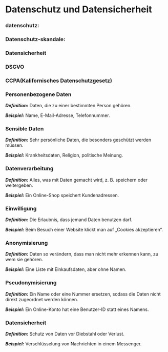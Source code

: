 # Datenschutz und Datensicherheit

### datenschutz:

### Datenschutz-skandale:

### Datensicherheit


### DSGVO

### CCPA(Kalifornisches Datenschutzgesetz)




### Personenbezogene Daten 

***Definition:*** Daten, die zu einer bestimmten Person gehören.

***Beispiel:*** Name, E-Mail-Adresse, Telefonnummer.

### Sensible Daten

***Definition:***  Sehr persönliche Daten, die besonders geschützt werden müssen.

***Beispiel:*** Krankheitsdaten, Religion, politische Meinung.


### Datenverarbeitung

***Definition:***  Alles, was mit Daten gemacht wird, z. B. speichern oder weitergeben.

***Beispiel:*** Ein Online-Shop speichert Kundenadressen.

### Einwilligung

***Definition:*** Die Erlaubnis, dass jemand Daten benutzen darf.

***Beispiel:*** Beim Besuch einer Website klickt man auf „Cookies akzeptieren“.

### Anonymisierung

***Definition:*** Daten so verändern, dass man nicht mehr erkennen kann, zu wem sie gehören.

***Beispiel:*** Eine Liste mit Einkaufsdaten, aber ohne Namen.

### Pseudonymisierung

***Definition:*** Ein Name oder eine Nummer ersetzen, sodass die Daten nicht direkt zugeordnet werden können.

***Beispiel:***  Ein Online-Konto hat eine Benutzer-ID statt eines Namens.


### Datensicherheit

***Definition:***   Schutz von Daten vor Diebstahl oder Verlust.

***Beispiel:*** Verschlüsselung von Nachrichten in einem Messenger.
